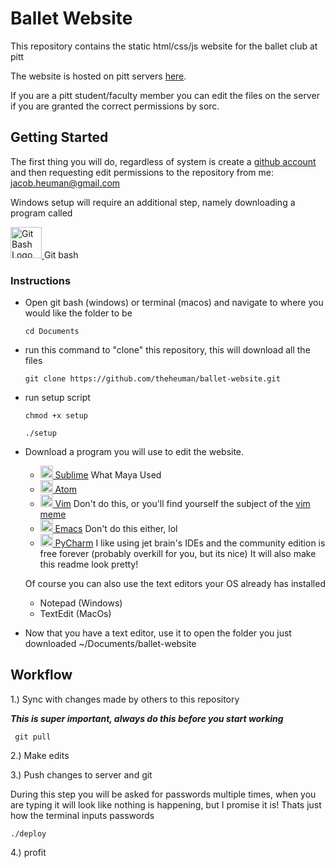 # Ballet Website

This repository contains the static html/css/js website for the ballet club at pitt

The website is hosted on pitt servers [here](http://www.pitt.edu/~sorc/ballet/).

If you are a pitt student/faculty member you can edit the files on the server if you are granted the correct permissions
by sorc.

## Getting Started

The first thing you will do, regardless of system is create a [github account](https://github.com/join) and then requesting edit permissions to the repository from me: jacob.heuman@gmail.com


Windows setup will require an additional step, namely downloading a program called



<a href="https://gitforwindows.org/">
<img src="https://gitforwindows.org/img/git_logo.png" alt="Git Bash Logo" data-canonical-src="https://gitforwindows.org/img/git_logo.png" width="50" height="50" />
</a> Git bash

### Instructions

- Open git bash (windows) or terminal (macos) and navigate to where you would like the folder to be

    ```cd Documents```
    

- run this command to "clone" this repository, this will download all the files


    ```git clone https://github.com/theheuman/ballet-website.git```
    

- run setup script


    ```chmod +x setup```
    
    ```./setup```
    

- Download a program you will use to edit the website.
    
    - <a href="https://www.sublimetext.com/3"><img src="https://external-content.duckduckgo.com/iu/?u=https%3A%2F%2Ftse1.mm.bing.net%2Fth%3Fid%3DOIP.juoSVspxa-tcDmyNFDxWlQAAAA%26pid%3DApi&f=1" alt="Sublime Logo" data-canonical-src="https://external-content.duckduckgo.com/iu/?u=https%3A%2F%2Ftse1.mm.bing.net%2Fth%3Fid%3DOIP.juoSVspxa-tcDmyNFDxWlQAAAA%26pid%3DApi&f=1" width="20" height="20" /> Sublime</a> What Maya Used
    - <a href="https://atom.io/"><img src="https://external-content.duckduckgo.com/iu/?u=https%3A%2F%2Ftse1.mm.bing.net%2Fth%3Fid%3DOIP.8oH16cKZ5SnqQ_xTFktumQHaHa%26pid%3DApi&f=1" alt="Atom Logo" data-canonical-src="https://external-content.duckduckgo.com/iu/?u=https%3A%2F%2Ftse1.mm.bing.net%2Fth%3Fid%3DOIP.8oH16cKZ5SnqQ_xTFktumQHaHa%26pid%3DApi&f=1" width="20" height="20" /> Atom</a>
    - <a href="https://www.vim.org/download.php"><img src="https://external-content.duckduckgo.com/iu/?u=https%3A%2F%2Ftse1.mm.bing.net%2Fth%3Fid%3DOIP.U1ebBdjloi5HABcKYTLbBAHaHa%26pid%3DApi&f=1" alt="Vim Logo" data-canonical-src="https://external-content.duckduckgo.com/iu/?u=https%3A%2F%2Ftse1.mm.bing.net%2Fth%3Fid%3DOIP.U1ebBdjloi5HABcKYTLbBAHaHa%26pid%3DApi&f=1" width="20" height="20" /> Vim</a> Don't do this, or you'll find yourself the subject of the [vim meme](https://external-content.duckduckgo.com/iu/?u=https%3A%2F%2Fpics.conservativememes.com%2Fwhen-you-finally-exit-vim-you-know-im-something-of-41849715.png&f=1&nofb=1)
    - <a href="https://www.gnu.org/software/emacs/download.html"><img src="https://external-content.duckduckgo.com/iu/?u=https%3A%2F%2Ftse1.mm.bing.net%2Fth%3Fid%3DOIP.NHd_y1bhVYPfx9ynNaEjkgHaHa%26pid%3DApi&f=1" alt="Emacs Logo" data-canonical-src="https://external-content.duckduckgo.com/iu/?u=https%3A%2F%2Ftse1.mm.bing.net%2Fth%3Fid%3DOIP.NHd_y1bhVYPfx9ynNaEjkgHaHa%26pid%3DApi&f=1" width="20" height="20" /> Emacs</a> Don't do this either, lol
    - <a href="https://www.jetbrains.com/pycharm/download/"><img src="https://external-content.duckduckgo.com/iu/?u=https%3A%2F%2Ftse1.mm.bing.net%2Fth%3Fid%3DOIP.mnNeAoyYzh41NjwBEGzCJgAAAA%26pid%3DApi&f=1" alt="PyCharm Logo" data-canonical-src="https://external-content.duckduckgo.com/iu/?u=https%3A%2F%2Ftse1.mm.bing.net%2Fth%3Fid%3DOIP.mnNeAoyYzh41NjwBEGzCJgAAAA%26pid%3DApi&f=1" width="20" height="20" /> PyCharm</a> I like using jet brain's IDEs and the community edition is free forever (probably overkill for you, but its nice)
    It will also make this readme look pretty!
    
    Of course you can also use the text editors your OS already has installed 
    
    - Notepad (Windows)
    - TextEdit (MacOs)
    
- Now that you have a text editor, use it to open the folder you just downloaded ~/Documents/ballet-website


## Workflow

 1.) Sync with changes made by others to this repository
 
 ***This is super important, always do this before you start working***
 
     git pull
     
 2.) Make edits
 
 3.) Push changes to server and git
 
 During this step you will be asked for passwords multiple times, when you are typing it will look like nothing is happening,
 but I promise it is! Thats just how the terminal inputs passwords
    
    ./deploy
    

 4.) profit 



